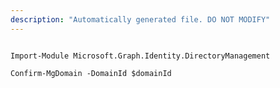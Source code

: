 ```yaml
---
description: "Automatically generated file. DO NOT MODIFY"
---
```


```powershellv2

Import-Module Microsoft.Graph.Identity.DirectoryManagement

Confirm-MgDomain -DomainId $domainId

```